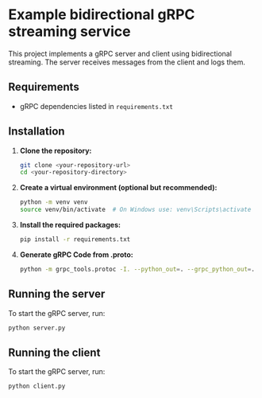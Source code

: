 # Example bidirectional gRPC streaming service

This project implements a gRPC server and client using bidirectional streaming. The server receives messages from the client and logs them.

## Requirements

- gRPC dependencies listed in `requirements.txt`

## Installation

1. **Clone the repository:**

    ```bash
    git clone <your-repository-url>
    cd <your-repository-directory>
    ```

2. **Create a virtual environment (optional but recommended):**

    ```bash
    python -m venv venv
    source venv/bin/activate  # On Windows use: venv\Scripts\activate
    ```

3. **Install the required packages:**

    ```bash
    pip install -r requirements.txt
    ```

4. **Generate gRPC Code from .proto:**

    ```bash
    python -m grpc_tools.protoc -I. --python_out=. --grpc_python_out=. my_service.proto
    ```

## Running the server

To start the gRPC server, run:

```bash
python server.py
```

## Running the client

To start the gRPC server, run:

```bash
python client.py
```
